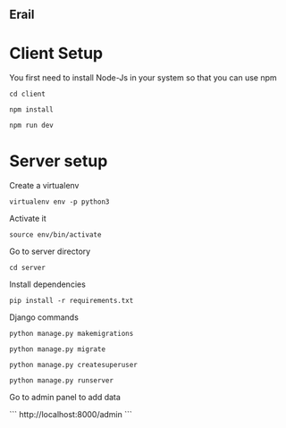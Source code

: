 ## Erail

# Client Setup
You first need to install Node-Js in your system so that you can use npm
```
cd client
```

```
npm install
```

```
npm run dev
```

# Server setup

Create a virtualenv
```
virtualenv env -p python3
```
Activate it
```
source env/bin/activate
```
Go to server directory

```
cd server
```
Install dependencies

```
pip install -r requirements.txt
```

<p>Django commands</p>

```
python manage.py makemigrations
```

```
python manage.py migrate
```

```
python manage.py createsuperuser
```

```
python manage.py runserver
```

<p>Go to admin panel to add data</p>
```
http://localhost:8000/admin
```

